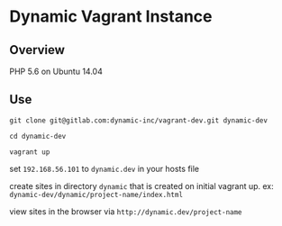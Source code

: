 # Dynamic Vagrant Instance

## Overview

PHP 5.6 on Ubuntu 14.04

## Use

`git clone git@gitlab.com:dynamic-inc/vagrant-dev.git dynamic-dev`

`cd dynamic-dev` 

`vagrant up`

set `192.168.56.101` to `dynamic.dev` in your hosts file

create sites in directory `dynamic`  that is created on initial vagrant up. ex: `dynamic-dev/dynamic/project-name/index.html`

view sites in the browser via `http://dynamic.dev/project-name`
